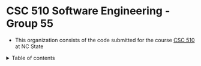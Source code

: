 # CSC 510 Software Engineering - Group 55

- This organization consists of the code submitted for the course [CSC 510](https://txt.github.io/se24fall/) at NC State

<details>

<summary>Table of contents</summary>

## Index

| S.No | Due   | Title                                                   | Repository                                |
| ---- | ----- | ------------------------------------------------------- | ----------------------------------------- |
| 1.   | Aug29 | [Homework 1](https://txt.github.io/se24fall/hw1.html)   | [hw1](https://github.com/CSC-510-G55/hw1) |
| 2.   | Sep12 | [Homework 2](https://txt.github.io/se24fall/debug.html) | [hw2](https://github.com/CSC-510-G55/hw2) |
| 3.   | Sep26 | [Homework 3](https://txt.github.io/se24fall/vim.html)   | [hw2](https://github.com/CSC-510-G55/hw3) |
| 4.   | Oct10 | [Homework 4](https://txt.github.io/se24fall/data.html)  | [hw2](https://github.com/CSC-510-G55/hw4) |
| 5.   | Oct24 | [Homework 5](https://txt.github.io/se24fall/git.html)   | [hw2](https://github.com/CSC-510-G55/hw5) |

</details>
